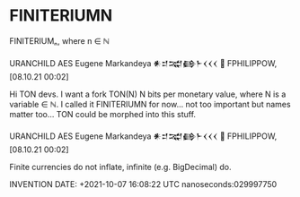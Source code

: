 # FINITERIUMN

FINITERIUMₙ, where n ∈ ℕ

URANCHILD AES Eugene Markandeya 𒀭𒄑𒉋𒂵𒈨𒌋𒌋𒌋 🐡 FPHILIPPOW, [08.10.21 00:02]

Hi TON devs. I want a fork TON(N) N bits per monetary value, where N is a variable ∈ ℕ. I called it FINITERIUMN for now... not too important but names matter too... TON could be morphed into this stuff.

URANCHILD AES Eugene Markandeya 𒀭𒄑𒉋𒂵𒈨𒌋𒌋𒌋 🐡 FPHILIPPOW, [08.10.21 00:02]

Finite currencies do not inflate, infinite (e.g. BigDecimal) do.

INVENTION DATE: +2021-10-07 16:08:22 UTC nanoseconds:029997750
